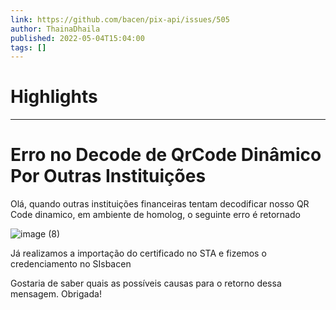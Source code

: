 ```yaml
---
link: https://github.com/bacen/pix-api/issues/505
author: ThainaDhaila
published: 2022-05-04T15:04:00
tags: []
---
```

# Highlights


---
# Erro no Decode de QrCode Dinâmico Por Outras Instituições 
Olá, quando outras instituições financeiras tentam decodificar nosso QR Code dinamico, em ambiente de homolog, o seguinte erro é retornado

![image (8)](https://user-images.githubusercontent.com/104911151/166758511-d8450e85-430c-40cc-a301-7c163aa58921.png)

Já realizamos a importação do certificado no STA e fizemos o credenciamento no SIsbacen

Gostaria de saber quais as possíveis causas para o retorno dessa mensagem. Obrigada!